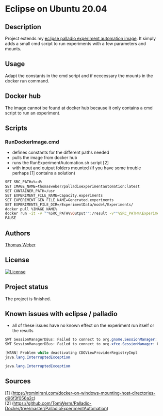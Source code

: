 # Eclipse on Ubuntu 20.04

## Description
Project extends my [eclipse palladio experiment automation image](https://github.com/TomWerm/Palladio-Docker/tree/master/PalladioExperimentAutomation). It simply adds a small cmd script to run experiments with a few parameters and mounts.

## Usage
Adapt the constants in the cmd script and if neccessary the mounts in the docker run command.

## Docker hub
The image cannot be found at docker hub because it only contains a cmd script to run an experiment.

## Scripts
### RunDockerImage.cmd
- defines constants for the different paths needed
- pulls the image from docker hub
- runs the RunExperimentAutomation.sh script [2]
- with input and output folders mounted (if you have some trouble perhaps [1] contains a solution)

```bash
SET SRC_PATH=%cd%
SET IMAGE_NAME=thomasweber/palladioexperimentautomation:latest
SET CONTAINER_PATH=/usr
SET EXPERIMENT_FILE_NAME=Capacity.experiments
SET EXPERIMENT_GEN_FILE_NAME=Generated.experiments
SET EXPERIMENTS_FILE_DIR=/ExperimentData/model/Experiments/
docker pull %IMAGE_NAME%
docker run -it -v ""%SRC_PATH%\Output"":/result -v""%SRC_PATH%\ExperimentData:/usr/ExperimentData"" %IMAGE_NAME% /usr/RunExperimentAutomation.sh %CONTAINER_PATH%%EXPERIMENTS_FILE_DIR%%EXPERIMENT_FILE_NAME% %CONTAINER_PATH%%EXPERIMENTS_FILE_DIR%%EXPERIMENT_GEN_FILE_NAME%
PAUSE
```

## Authors
[Thomas Weber](https://github.com/TomWerm)

## License
[![License](https://img.shields.io/badge/License-EPL%201.0-red.svg)](https://opensource.org/licenses/EPL-1.0)

## Project status
The project is finished.

## Known issues with eclipse / palladio
- all of these issues have no known effect on the experiment run itself or the results

``` java
SWT SessionManagerDBus: Failed to connect to org.gnome.SessionManager: Failed to execute child process ?dbus-launch? (No such file or directory)
SWT SessionManagerDBus: Failed to connect to org.xfce.SessionManager: Failed to execute child process ?dbus-launch? (No such file or directory)
```
``` java
[WARN] Problem while deactivating CDOViewProviderRegistryImpl
java.lang.InterruptedException
```
``` java
java.lang.InterruptedException
```

## Sources
[1] (https://rominirani.com/docker-on-windows-mounting-host-directories-d96f3f056a2c) \
[2] (https://github.com/TomWerm/Palladio-Docker/tree/master/PalladioExperimentAutomation)
